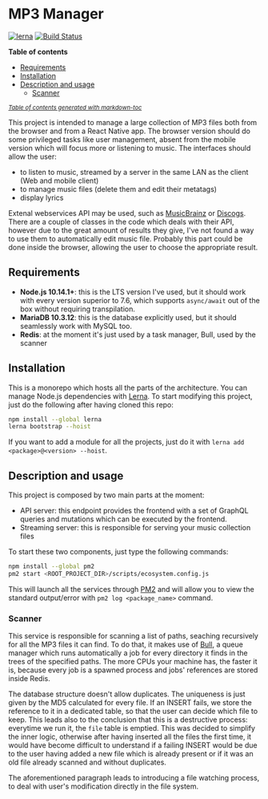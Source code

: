 # MP3 Manager

[![lerna](https://img.shields.io/badge/maintained%20with-lerna-cc00ff.svg)](https://lernajs.io/)
[![Build Status](https://travis-ci.com/chrisvoo/mp3manager.svg?branch=master)](https://travis-ci.com/chrisvoo/mp3manager)

__Table of contents__
- [Requirements](#requirements)
- [Installation](#installation)
- [Description and usage](#description-and-usage)
    * [Scanner](#scanner)

<small><i><a href='http://ecotrust-canada.github.io/markdown-toc/'>Table of contents generated with markdown-toc</a></i></small>

This project is intended to manage a large collection of MP3 files both from the browser and from a React Native app. The browser version should do some privileged tasks like user management, absent from the mobile version which will focus more or listening to music.
The interfaces should allow the user:

- to listen to music, streamed by a server in the same LAN as the client (Web and mobile client)
- to manage music files (delete them and edit their metatags)
- display lyrics

Extenal webservices API may be used, such as [MusicBrainz](https://musicbrainz.org/) or [Discogs](https://www.discogs.com/). There are a couple of classes in the code which deals with their API, however due to the great amount of results they give, I've not found a way to use them to automatically edit music file. Probably this part could be done inside the browser, allowing the user to choose the appropriate result. 

## Requirements
- __Node.js 10.14.1+__: this is the LTS version I've used, but it should work with every version superior to 7.6, which supports `async/await` out of the box without requiring transpilation.
- __MariaDB 10.3.12__: this is the database explicitly used, but it should seamlessly work with MySQL too.
- __Redis__: at the moment it's just used by a task manager, Bull, used by the scanner

## Installation

This is a monorepo which hosts all the parts of the architecture. You can manage Node.js dependencies with [Lerna](https://lernajs.io/). To start modifying this project, just do the following after having cloned this repo:

```bash
npm install --global lerna
lerna bootstrap --hoist
```

If you want to add a module for all the projects, just do it with `lerna add <package>@<version> --hoist`.

## Description and usage

This project is composed by two main parts at the moment:

* API server: this endpoint provides the frontend with a set of GraphQL queries and mutations which can be executed by the frontend.
* Streaming server: this is responsible for serving your music collection files

To start these two components, just type the following commands:

```bash
npm install --global pm2
pm2 start <ROOT_PROJECT_DIR>/scripts/ecosystem.config.js
```

This will launch all the services through [PM2](https://pm2.io/doc/en/runtime/overview/) and will allow you to view the standard output/error with `pm2 log <package_name>` command.

### Scanner

This service is responsible for scanning a list of paths, seaching recursively for all the MP3 files it can find. To do that, it makes use of [Bull](https://github.com/OptimalBits/bull), a queue manager which runs automatically a job for every directory it finds in the trees of the specified paths. The more CPUs your machine has, the faster it is, because every job is a spawned process and jobs' references are stored inside Redis.

The database structure doesn't allow duplicates. The uniqueness is just given by the MD5 calculated for every file. If an INSERT fails, we store the reference to it in a dedicated table, so that the user can decide which file to keep. This leads also to the conclusion that this is a destructive process: everytime we run it, the `file` table is emptied. This was decided to simplify the inner logic, otherwise after having inserted all the files the first time, it would have become difficult to understand if a failing INSERT would be due to the user having added a new file which is already present or if it was an old file already scanned and without duplicates.

The aforementioned paragraph leads to introducing a file watching process, to deal with user's modification directly in the file system.